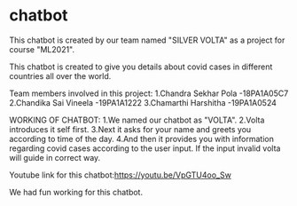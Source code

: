# chatbot
This chatbot is created by our team named "SILVER VOLTA" as a project for course "ML2021".

This chatbot is created to give you details about covid cases in different countries all over the world.

Team members involved in this project:
            1.Chandra Sekhar Pola  -18PA1A05C7
            2.Chandika Sai Vineela -19PA1A1222
            3.Chamarthi Harshitha  -19PA1A0524

WORKING OF CHATBOT:
1.We named our chatbot as "VOLTA".
2.Volta introduces it self first.
3.Next it asks for your name and greets you according to time of the day.
4.And then it provides you with information regarding covid cases according to the user input. If the input invalid volta will guide in correct way.

Youtube link for this chatbot:https://youtu.be/VpGTU4oo_Sw

We had fun working for this chatbot.
